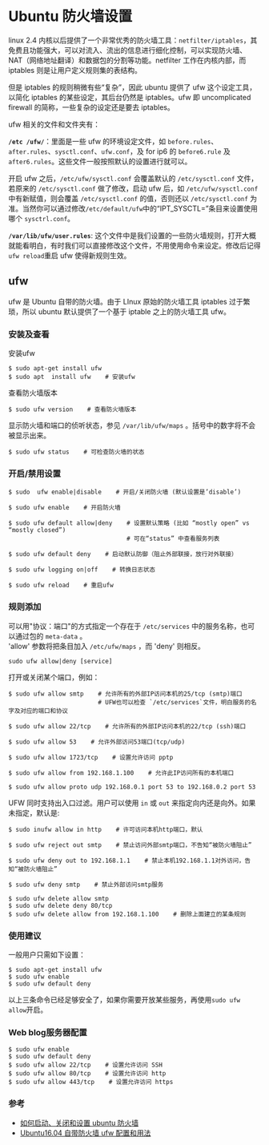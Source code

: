 # Ubuntu 防火墙设置

linux 2.4 内核以后提供了一个非常优秀的防火墙工具：`netfilter/iptables`，其免费且功能强大，可以对流入、流出的信息进行细化控制，可以实现防火墙、NAT（网络地址翻译）和数据包的分割等功能。netfilter 工作在内核内部，而 iptables 则是让用户定义规则集的表结构。

但是 iptables 的规则稍微有些“复杂”，因此 ubuntu 提供了 ufw 这个设定工具，以简化 iptables 的某些设定，其后台仍然是 iptables。ufw 即 uncomplicated firewall 的简称，一些复杂的设定还是要去 iptables。

ufw 相关的文件和文件夹有：

**`/etc /ufw/`**：里面是一些 ufw 的环境设定文件，如 `before.rules`、`after.rules`、`sysctl.conf`、`ufw.conf`，及 for ip6 的 `before6.rule` 及 `after6.rules`。这些文件一般按照默认的设置进行就可以。

开启 ufw 之后，`/etc/ufw/sysctl.conf` 会覆盖默认的 `/etc/sysctl.conf` 文件，若原来的 `/etc/sysctl.conf` 做了修改，启动 ufw 后，如 `/etc/ufw/sysctl.conf` 中有新赋值，则会覆盖 `/etc/sysctl.conf` 的值，否则还以 `/etc/sysctl.conf` 为准。当然你可以通过修改`/etc/default/ufw`中的“IPT_SYSCTL=”条目来设置使用哪个 `sysctrl.conf`。

**`/var/lib/ufw/user.rules`**: 这个文件中是我们设置的一些防火墙规则，打开大概就能看明白，有时我们可以直接修改这个文件，不用使用命令来设定。修改后记得`ufw reload`重启 ufw 使得新规则生效。

## ufw

ufw 是 Ubuntu 自带的防火墙。由于 LInux 原始的防火墙工具 iptables 过于繁琐，所以 ubuntu 默认提供了一个基于 iptable 之上的防火墙工具 ufw。

### 安装及查看

安装ufw

    $ sudo apt-get install ufw
    $ sudo apt  install ufw    # 安装ufw

查看防火墙版本

    $ sudo ufw version    # 查看防火墙版本

显示防火墙和端口的侦听状态，参见 `/var/lib/ufw/maps` 。括号中的数字将不会被显示出来。

    $ sudo ufw status    # 可检查防火墙的状态

### 开启/禁用设置

    $ sudo  ufw enable|disable    # 开启/关闭防火墙 (默认设置是’disable’)

    $ sudo ufw enable    # 开启防火墙

    $ sudo ufw default allow|deny    # 设置默认策略 (比如 “mostly open” vs “mostly closed”)
                                     # 可在“status” 中查看服务列表

    $ sudo ufw default deny    # 启动默认防御（阻止外部联接，放行对外联接）

    $ sudo ufw logging on|off    # 转换日志状态

    $ sudo ufw reload    # 重启ufw

### 规则添加

可以用"协议：端口"的方式指定一个存在于 `/etc/services` 中的服务名称，也可以通过包的 `meta-data` 。
<br>'allow' 参数将把条目加入 `/etc/ufw/maps` ，而 'deny' 则相反。

    sudo ufw allow|deny [service]

打开或关闭某个端口，例如：

    $ sudo ufw allow smtp    # 允许所有的外部IP访问本机的25/tcp (smtp)端口
                             # UFW也可以检查 `/etc/services`文件，明白服务的名字及对应的端口和协议

    $ sudo ufw allow 22/tcp    # 允许所有的外部IP访问本机的22/tcp (ssh)端口

    $ sudo ufw allow 53    # 允许外部访问53端口(tcp/udp)

    $ sudo ufw allow 1723/tcp    # 设置允许访问 pptp

    $ sudo ufw allow from 192.168.1.100    # 允许此IP访问所有的本机端口

    $ sudo ufw allow proto udp 192.168.0.1 port 53 to 192.168.0.2 port 53

UFW 同时支持出入口过滤。用户可以使用 `in` 或 `out` 来指定向内还是向外。如果未指定，默认是:

    $ sudo inufw allow in http    # 许可访问本机http端口，默认

    $ sudo ufw reject out smtp    # 禁止访问外部smtp端口，不告知“被防火墙阻止”

    $ sudo ufw deny out to 192.168.1.1    # 禁止本机192.168.1.1对外访问，告知“被防火墙阻止”

    $ sudo ufw deny smtp    # 禁止外部访问smtp服务

    $ sudo ufw delete allow smtp
    $ sudo ufw delete deny 80/tcp
    $ sudo ufw delete allow from 192.168.1.100    # 删除上面建立的某条规则

### 使用建议

一般用户只需如下设置：

    $ sudo apt-get install ufw
    $ sudo ufw enable
    $ sudo ufw default deny

以上三条命令已经足够安全了，如果你需要开放某些服务，再使用`sudo ufw allow`开启。

### Web blog服务器配置

    $ sudo ufw enable
    $ sudo ufw default deny
    $ sudo ufw allow 22/tcp    # 设置允许访问 SSH
    $ sudo ufw allow 80/tcp    # 设置允许访问 http
    $ sudo ufw allow 443/tcp    # 设置允许访问 https

### 参考

- [如何启动、关闭和设置 ubuntu 防火墙](https://www.cnblogs.com/yuxuan007/p/8043419.html)
- [Ubuntu16.04 自带防火墙 ufw 配置和用法](https://blog.csdn.net/u014389734/article/details/81814247)
